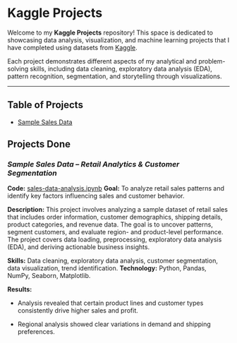 # Kaggle Projects

Welcome to my **Kaggle Projects** repository! This space is dedicated to showcasing data analysis, visualization, and machine learning projects that I have completed using datasets from [Kaggle](https://www.kaggle.com/).

Each project demonstrates different aspects of my analytical and problem-solving skills, including data cleaning, exploratory data analysis (EDA), pattern recognition, segmentation, and storytelling through visualizations.

---

## Table of Projects 

- [Sample Sales Data](#sample-sales-data---retail-analytics-&-customer-segmentation)

## Projects Done

### *Sample Sales Data – Retail Analytics & Customer Segmentation*

**Code:** [sales-data-analysis.ipynb](https://www.kaggle.com/datasets/kyanyoga/sample-sales-data/data) 
**Goal:** To analyze retail sales patterns and identify key factors influencing sales and customer behavior.

**Description:**
This project involves analyzing a sample dataset of retail sales that includes order information, customer demographics, shipping details, product categories, and revenue data. The goal is to uncover patterns, segment customers, and evaluate region- and product-level performance. The project covers data loading, preprocessing, exploratory data analysis (EDA), and deriving actionable business insights.

**Skills:** Data cleaning, exploratory data analysis, customer segmentation, data visualization, trend identification.
**Technology:** Python, Pandas, NumPy, Seaborn, Matplotlib.

**Results:**

- Analysis revealed that certain product lines and customer types consistently drive higher sales and profit.

- Regional analysis showed clear variations in demand and shipping preferences.
